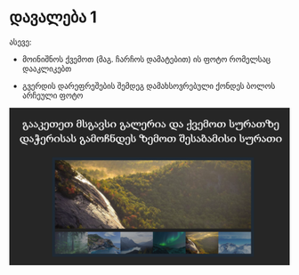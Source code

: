 

# დავალება 1

ასევე: 

- მოინიშნოს ქვემოთ (მაგ. ჩარჩოს დამატებით) ის ფოტო რომელსაც დააკლიკებთ

- გვერდის დარეფრეშების შემდეგ დამახსოვრებული ქონდეს ბოლოს არჩეული ფოტო

![image](gallery.png)
